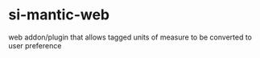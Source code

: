 # si-mantic-web
web addon/plugin that allows tagged units of measure to be converted to user preference
